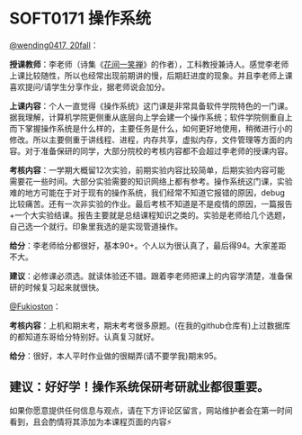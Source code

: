 # SOFT0171 操作系统

[@wending0417, 20fall](https://github.com/wending0417)：

**授课教师**：李老师（诗集《[花间一笑禅](https://yd.qq.com/web/bookDetail/44432070811e3c438g015b6e)》的作者），工科教授兼诗人。感觉李老师上课比较随性，所以也经常出现前期讲的慢，后期赶进度的现象。并且李老师上课喜欢提问/请学生分享作业，据老师说会加分。

**上课内容**：个人一直觉得《操作系统》这门课是非常具备软件学院特色的一门课。据我理解，计算机学院更侧重从底层向上学会建一个操作系统；软件学院侧重自上而下掌握操作系统是什么样的，主要任务是什么，如何更好地使用，稍微进行小的修改。所以主要侧重于讲线程、进程，内存共享，虚拟内存，文件管理等方面的内容。对于准备保研的同学，大部分院校的考核内容都不会超过李老师的授课内容。

**考核内容**：一学期大概留12次实验，前期实验内容比较简单，后期实验内容可能需要花一些时间。大部分实验需要的知识网络上都有参考。操作系统这门课，实验难的地方可能在于对于现有的操作系统，我们经常不知道它报错的原因，debug比较痛苦。还有一次非实验的作业。最后考核不知道是不是疫情的原因，一篇报告+一个大实验结课。报告主要就是总结课程知识之类的。实验是老师给几个选题，自己选一个就行。印象里我选的是实现管道操作。

**给分**：李老师给分都很好，基本90+。个人以为很认真了，最后得94。大家差距不大。

**建议**：必修课必须选。就读体验还不错。跟着李老师把课上的内容学清楚，准备保研的时候复习起来就很快。


[@Fukioston](https://github.com/fukioston)：

**考核内容**：上机和期末考，期末考考很多原题。(在我的github仓库有)上过数据库的都知道东哥给分特别好。认真复习就好。

**给分**：很好，本人平时作业做的很糊弄(请不要学我)期末95。

**建议**：好好学！操作系统保研考研就业都很重要。
------

如果你愿意提供任何信息与观点，请在下方评论区留言，网站维护者会在第一时间看到，且会酌情将其添加为本课程页面的内容⚡️

